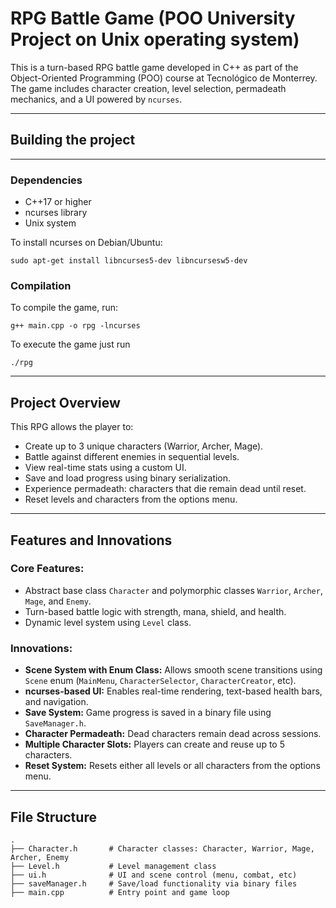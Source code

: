 # RPG Battle Game (POO University Project on Unix operating system)

This is a turn-based RPG battle game developed in C++ as part of the Object-Oriented Programming (POO) course at Tecnológico de Monterrey. The game includes character creation, level selection, permadeath mechanics, and a UI powered by `ncurses`.

--- 

## Building the project
---
### Dependencies
- C++17 or higher
- ncurses library
- Unix system

To install ncurses on Debian/Ubuntu:

```
sudo apt-get install libncurses5-dev libncursesw5-dev
```

### Compilation

To compile the game, run:

```
g++ main.cpp -o rpg -lncurses
```

To execute the game just run 
```
./rpg
```

---

## Project Overview

This RPG allows the player to:
- Create up to 3 unique characters (Warrior, Archer, Mage).
- Battle against different enemies in sequential levels.
- View real-time stats using a custom UI.
- Save and load progress using binary serialization.
- Experience permadeath: characters that die remain dead until reset.
- Reset levels and characters from the options menu.

---

## Features and Innovations

### Core Features:
- Abstract base class `Character` and polymorphic classes `Warrior`, `Archer`, `Mage`, and `Enemy`.
- Turn-based battle logic with strength, mana, shield, and health.
- Dynamic level system using `Level` class.

### Innovations:
- **Scene System with Enum Class:** Allows smooth scene transitions using `Scene` enum (`MainMenu`, `CharacterSelector`, `CharacterCreator`, etc).
- **ncurses-based UI:** Enables real-time rendering, text-based health bars, and navigation.
- **Save System:** Game progress is saved in a binary file using `SaveManager.h`.
- **Character Permadeath:** Dead characters remain dead across sessions.
- **Multiple Character Slots:** Players can create and reuse up to 5 characters.
- **Reset System:** Resets either all levels or all characters from the options menu.

---

## File Structure

```plaintext
.
├── Character.h       # Character classes: Character, Warrior, Mage, Archer, Enemy
├── Level.h           # Level management class
├── ui.h              # UI and scene control (menu, combat, etc)
├── saveManager.h     # Save/load functionality via binary files
├── main.cpp          # Entry point and game loop
